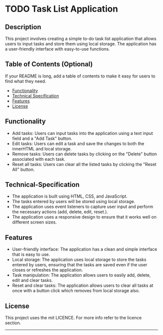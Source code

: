# TODO Task List Application

## Description

This project involves creating a simple to-do task list application
that allows users to input tasks and store them using local storage.
The application has a user-friendly interface with easy-to-use functions.

## Table of Contents (Optional)

If your README is long, add a table of contents to make it easy for users to find what they need.

- [Functionality](#functionality)
- [Technical Specification](#technical-specification)
- [Features](#features)
- [License](#license)

## Functionality

- Add tasks: Users can input tasks into the application using a text input field and a "Add Task" button.            
- Edit tasks: Users can edit a task and save the changes to both the innerHTML and local storage.
- Remove tasks: Users can delete tasks by clicking on the "Delete" button associated with each task.
-  Reset all  tasks: Users can clear all the listed tasks by clicking the "Reset All" button.

## Technical-Specification

- The application is built using HTML, CSS, and JavaScript.
- The tasks entered by users will be stored using local storage.
- The application uses event listeners to capture user input and perform the necessary actions (add, delete, edit, reset.).
- The application uses a responsive design to ensure that it works well on different screen sizes.

## Features

- User-friendly interface: The application has a clean and simple interface that is easy to use.
- Local storage: The application uses local storage to store the tasks entered by users, ensuring that the tasks are saved even if the user closes or refreshes the application.
- Task manipulation: The application allows users to easily add, delete, edit and clear tasks.
- Reset and clear tasks: The application allows users to clear all tasks at once with a button click which removes from local storage also.

## License

This project uses the mit LICENCE. For more info refer to the licence section.

---